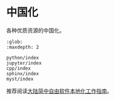 # 中国化

各种优质资源的中国化。

```{toctree}
:glob:
:maxdepth: 2

python/index
jupyter/index
cpp/index
sphinx/index
myst/index
```

推荐阅读[大陆简中自由软件本地化工作指南][1]。

[1]: http://mirrors.ustc.edu.cn/anthon/aosc-l10n/zh_CN_l10n.pdf
